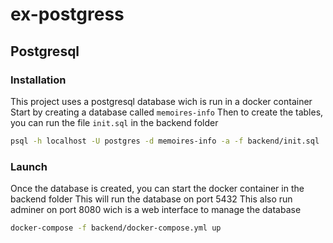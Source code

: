# ex-postgress

## Postgresql
### Installation
This project uses a postgresql database wich is run in a docker container
Start by creating a database called `memoires-info`
Then to create the tables, you can run the file `init.sql` in the backend folder
```bash
psql -h localhost -U postgres -d memoires-info -a -f backend/init.sql
```
### Launch
Once the database is created, you can start the docker container in the backend folder 
This will run the database on port 5432
This also run adminer on port 8080 wich is a web interface to manage the database
```bash
docker-compose -f backend/docker-compose.yml up
```
